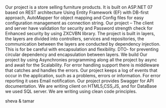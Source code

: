 Our project is a store selling furniture products.
It is built on ASP.NET 07 based on REST architecture Using Entity Framework (EF) with DB-first approach,
AutoMapper for object mapping and Config files for easy configuration management as connection string. 
Our project –  The client and server have validation for security and Password strength check for Enhanced security by using ZXCVBN library. 
The project is built in layers, the layers are divided into controllers, services and repositories, 
the communication between the layers are conducted by dependency injection.
This is for be careful with encapsulation and flexibility.
DTO- for preventing circular dependency and encapsulation between layers. 
We build Our project by using  Asynchronies programming along all the project by async and await for the Scalability. 
For error handling support there is middleware that catches and handles the errors. 
Our project keeps a log of events that occur in the application, such as a problems, errors or information.
For error reporting it uses Email notification. Our project provides Swagger for API documentation.
We are writing client on HTML5,CSS,JS, and for DataBase we used SQL server.
We are writing using clean code principles.

sheva & tamar
